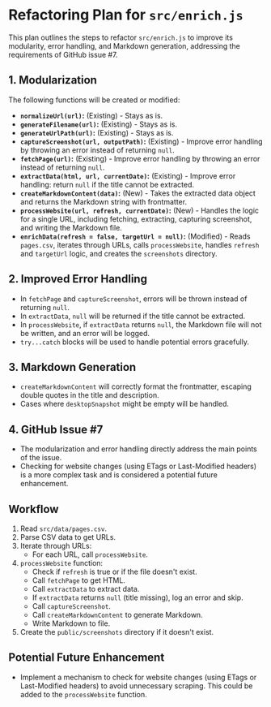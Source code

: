 # Refactoring Plan for `src/enrich.js`

This plan outlines the steps to refactor `src/enrich.js` to improve its modularity, error handling, and Markdown generation, addressing the requirements of GitHub issue #7.

## 1. Modularization

The following functions will be created or modified:

*   **`normalizeUrl(url)`:** (Existing) - Stays as is.
*   **`generateFilename(url)`:** (Existing) - Stays as is.
*   **`generateUrlPath(url)`:** (Existing) - Stays as is.
*   **`captureScreenshot(url, outputPath)`:** (Existing) - Improve error handling by throwing an error instead of returning `null`.
*   **`fetchPage(url)`:** (Existing) - Improve error handling by throwing an error instead of returning `null`.
*   **`extractData(html, url, currentDate)`:** (Existing) - Improve error handling: return `null` if the title cannot be extracted.
*   **`createMarkdownContent(data)`:** (New) - Takes the extracted data object and returns the Markdown string with frontmatter.
*   **`processWebsite(url, refresh, currentDate)`:** (New) - Handles the logic for a single URL, including fetching, extracting, capturing screenshot, and writing the Markdown file.
*   **`enrichData(refresh = false, targetUrl = null)`:** (Modified) - Reads `pages.csv`, iterates through URLs, calls `processWebsite`, handles `refresh` and `targetUrl` logic, and creates the `screenshots` directory.

## 2. Improved Error Handling

*   In `fetchPage` and `captureScreenshot`, errors will be thrown instead of returning `null`.
*   In `extractData`, `null` will be returned if the title cannot be extracted.
*   In `processWebsite`, if `extractData` returns `null`, the Markdown file will not be written, and an error will be logged.
*   `try...catch` blocks will be used to handle potential errors gracefully.

## 3. Markdown Generation

*   `createMarkdownContent` will correctly format the frontmatter, escaping double quotes in the title and description.
*   Cases where `desktopSnapshot` might be empty will be handled.

## 4. GitHub Issue #7

*   The modularization and error handling directly address the main points of the issue.
*   Checking for website changes (using ETags or Last-Modified headers) is a more complex task and is considered a potential future enhancement.

## Workflow

1.  Read `src/data/pages.csv`.
2.  Parse CSV data to get URLs.
3.  Iterate through URLs:
    *   For each URL, call `processWebsite`.
4.  `processWebsite` function:
    *   Check if `refresh` is true or if the file doesn't exist.
    *   Call `fetchPage` to get HTML.
    *   Call `extractData` to extract data.
    *   If `extractData` returns `null` (title missing), log an error and skip.
    *   Call `captureScreenshot`.
    *   Call `createMarkdownContent` to generate Markdown.
    *   Write Markdown to file.
5. Create the `public/screenshots` directory if it doesn't exist.

## Potential Future Enhancement

*   Implement a mechanism to check for website changes (using ETags or Last-Modified headers) to avoid unnecessary scraping. This could be added to the `processWebsite` function.